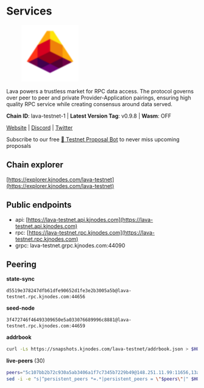 # Services

<figure><img src="https://raw.githubusercontent.com/kj89/cosmos-images/main/logos/lava.png" width="150" alt=""><figcaption></figcaption></figure>

Lava powers a trustless market for RPC data access. The protocol  governs over peer to peer and private Provider-Application pairings,  ensuring high quality RPC service while creating consensus around data served.

**Chain ID**: lava-testnet-1 | **Latest Version Tag**: v0.9.8 | **Wasm**: OFF

[Website](https://lavanet.xyz) | [Discord](https://discord.com/invite/Tbk5NxTCdA) | [Twitter](https://twitter.com/lavanetxyz)



Subscribe to our free [🤖 Testnet Proposal Bot](https://t.me/kjnodes_testnet_proposal_bot) to never miss upcoming proposals


## Chain explorer
[https://explorer.kjnodes.com/lava-testnet](https://explorer.kjnodes.com/lava-testnet)

## Public endpoints

* api: [https://lava-testnet.api.kjnodes.com](https://lava-testnet.api.kjnodes.com)
* rpc: [https://lava-testnet.rpc.kjnodes.com](https://lava-testnet.rpc.kjnodes.com)
* grpc: lava-testnet.grpc.kjnodes.com:44090

## Peering

**state-sync**

```text
d5519e378247dfb61dfe90652d1fe3e2b3005a5b@lava-testnet.rpc.kjnodes.com:44656
```

**seed-node**

```text
3f472746f46493309650e5a033076689996c8881@lava-testnet.rpc.kjnodes.com:44659
```

**addrbook**
```bash
curl -Ls https://snapshots.kjnodes.com/lava-testnet/addrbook.json > $HOME/.lava/config/addrbook.json
```

**live-peers** (30)
```bash
peers="5c107bb2b72c930a5ab3406a1f7c7345b7229b49@148.251.11.99:11656,13a9209a4d08803a3becac57de8eb02dd51f8f41@65.109.23.114:19956,d5519e378247dfb61dfe90652d1fe3e2b3005a5b@65.109.68.190:44656,25da069c4dca143029ddae47bf2b7de69c2a8678@65.108.9.164:21156,92f8e4caaadb2f00c95e03068933f2045a93e910@65.109.65.163:21156,e1383b216c42acc842193c5ac7321ce6c0d73db0@78.47.37.142:26656,370ae92bd28701e0c1d8dc912ccf0d40fe0db3d5@157.90.245.166:26656,5c2a752c9b1952dbed075c56c600c3a79b58c395@185.16.39.172:27066,e593c7a9ca61f5616119d6beb5bd8ef5dd28d62d@34.246.190.1:26656,8b154033143fdedf4835dfc7b030c7d781bfd54e@195.201.219.227:26656,c0efea9152aed75fcf3022b8af45243818c59d6a@49.12.13.104:26656,4ad3f3731073a016fa0c99118b2a5a2d313928f5@207.180.233.148:26656,4732ed188fbe7603f81d9f4c825397277bb72217@5.75.235.195:26656,3a445bfdbe2d0c8ee82461633aa3af31bc2b4dc0@3.252.219.158:26656,9a151159039fd8abce61ddb21e5342605787792b@5.75.228.39:26656,1550fe479ee2dcfa35f7dcd2c66f37a50d34b0e3@178.63.132.243:2237,2c419186cd96b59fe8b3307c54c27d6805414aba@65.108.8.28:60756,d64aa8f4d864daac54639cd1fdebbf4c464ba4f1@5.75.235.206:26656,3173b2d34ce415ee9a1bf08646d85688bf49e299@5.189.186.222:36656,1ec38451f3e45535ceba905d1442310c69aaf93e@217.76.61.37:26656,a5637262d92b9c503d6abbb181d58a2314f67e1d@84.46.243.129:26656,3456c9ba0df46cbb526717d73fa51ff0ed9a53a1@95.216.14.58:60756,92638cc11f41a91cdf86d3e1b21c2396d82bcc4a@95.216.26.91:26656,5b337f7ba27e2fdd27918be18af93f8728034267@65.108.41.168:26656,ff27ef7b864955c912281d307c85d4ac9f9b9f54@159.223.64.76:26656,aebbf38433cc38ed3aad0bb5f2aa567797df78da@46.8.210.144:26756,c32d101819cedf78ea986e6d832e2306fb6d0649@185.248.24.224:16656,b05087fe1d35652de94643a229d53f8fef9c19e2@5.189.128.140:26656,1bbcf26a68705396f2e36593a585c64a1fd761bf@38.242.193.117:26656,24a2bb2d06343b0f74ed0a6dc1d409ce0d996451@188.40.98.169:27656"
sed -i -e "s|^persistent_peers *=.*|persistent_peers = \"$peers\"|" $HOME/.lava/config/config.toml
```
